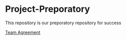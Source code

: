 # Project-Preporatory
This repository is our preporatory repository for success

[Team Agreement](teamAgreement.md)
